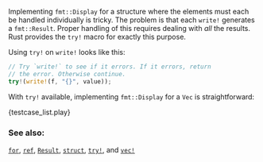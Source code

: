 Implementing `fmt::Display` for a structure where the elements must each be
handled individually is tricky. The problem is that each `write!` generates a
`fmt::Result`. Proper handling of this requires dealing with *all* the
results. Rust provides the `try!` macro for exactly this purpose.

Using `try!` on `write!` looks like this:

```rust
// Try `write!` to see if it errors. If it errors, return
// the error. Otherwise continue.
try!(write!(f, "{}", value));
```

With `try!` available, implementing `fmt::Display` for a `Vec` is
straightforward:

{testcase_list.play}

### See also:

[`for`][for], [`ref`][ref], [`Result`][result], [`struct`][struct],
[`try!`][try], and [`vec!`][vec]

[for]: /flow_control/for.html
[result]: /std/result.html
[ref]: /scope/borrow/ref.html
[struct]: /custom_types/structs.html
[try]: /std/result/try.html
[vec]: /std/vec.html
